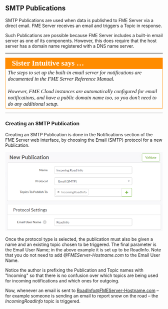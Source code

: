 ## SMTP Publications ##

SMTP Publications are used when data is published to FME Server via a direct email. FME Server receives an email and triggers a Topic in response.

Such Publications are possible because FME Server includes a built-in email server as one of its components. However, this does require that the host server has a domain name registered with a DNS name server.

---

<table style="border-spacing: 0px">
<tr>
<td style="vertical-align:middle;background-color:darkorange;border: 2px solid darkorange">
<i class="fa fa-quote-left fa-lg fa-pull-left fa-fw" style="color:white;padding-right: 12px;vertical-align:text-top"></i>
<span style="color:white;font-size:x-large;font-weight: bold;font-family:serif">Sister Intuitive says …</span>
</td>
</tr>

<tr>
<td style="border: 1px solid darkorange">
<span style="font-family:serif; font-style:italic; font-size:larger">
The steps to set up the built-in email server for notifications are documented in the FME Server Reference Manual.
<br><br>However, FME Cloud instances are automatically configured for email notifications, and have a public domain name too, so you don’t need to do any additional setup.
</span>
</td>
</tr>
</table>

---

### Creating an SMTP Publication ##

Creating an SMTP Publication is done in the Notifications section of the FME Server web interface, by choosing the Email (SMTP) protocol for a new Publication.

![](./Images/Img4.010.SMTPPublicationSettings.png)

Once the protocol type is selected, the publication must also be given a name and an existing topic chosen to be triggered. The final parameter is the Email User Name; in the above example it is set up to be RoadInfo. Note that you do not need to add *@FMEServer-Hostname.com* to the Email User Name.

Notice the author is prefixing the Publication and Topic names with "Incoming" so that there is no confusion over which topics are being used for incoming notifications and which ones for outgoing.

Now, whenever an email is sent to RoadInfo@FMEServer-Hostname.com – for example someone is sending an email to report snow on the road – the *IncomingRoadInfo* topic is triggered.

